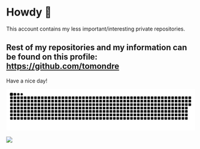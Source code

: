 # Howdy 🤠

This account contains my less important/interesting private repositories.

## Rest of my repositories and my information can be found on this profile: https://github.com/tomondre

Have a nice day!

<a href="https://github.com/ShiedaKayn1975"><img src="contributions.svg"></a>

<img width="0" src="https://visitor-badge.glitch.me/badge?page_id=tondrejk.tondrejk" />
